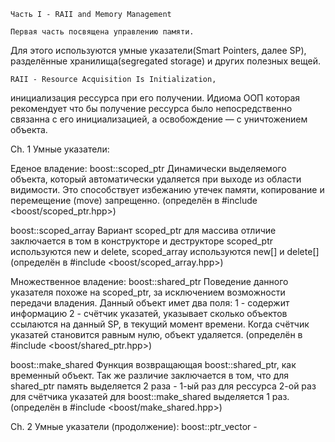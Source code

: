 	Часть I - RAII and Memory Management
	
	Первая часть посвящена управлению памяти. 
Для этого используются умные указатели(Smart Pointers, далее SP),
разделённые хранилища(segregated storage) и других 
полезных вещей.
 
	RAII - Resource Acquisition Is Initialization, 
инициализация рессурса при его получении. Идиома ООП
которая рекомендует что бы получение рессурса было 
непосредственно связанна с его инициализацией, 
а освобождение — с уничтожением объекта.

Ch. 1
Умные указатели:

Еденое владение:
boost::scoped_ptr
Динамически выделяемого объекта, который автоматически
удаляется при выходе из области видимости. Это способствует
избежанию утечек памяти, копирование и перемещение (move) 
запрещенно. 
(определён в #include <boost/scoped_ptr.hpp>)
 
boost::scoped_array
Вариант scoped_ptr для массива
отличие заключается в том в конструкторе и деструкторе 
scoped_ptr используются new и delete,
scoped_array используются new[] и delete[]
(определён в #include <boost/scoped_array.hpp>)

Множественное владение:
boost::shared_ptr
Поведение данного указателя похоже на scoped_ptr, 
за исключением возможности передачи владения.
Данный объект имет два поля:
1 - содержит информацию
2 - счётчик указатей, указывает сколько объектов
ссылаются на данный SP, в текущий момент времени.
Когда счётчик указатей становится равным нулю,
объект удаляется.
(определён в #include <boost/shared_ptr.hpp>)

boost::make_shared
Функция возвращающая boost::shared_ptr, 
как временный объект.
Так же различие заключается в том, 
что для shared_ptr память выделяется 2 раза - 
1-ый раз для рессурса
2-ой раз для счётчика указатей
для boost::make_shared выделяется 1 раз.
(определён в #include <boost/make_shared.hpp>)

Ch. 2
Умные указатели (продолжение):
boost::ptr_vector - 









